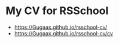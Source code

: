 # My CV for RSSchool

+ https://Gugaax.github.io/rsschool-cv/
+ https://Gugaax.github.io/rsschool-cv/cv

